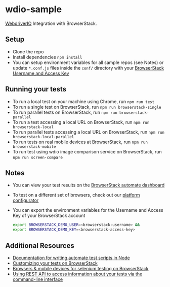 # wdio-sample
[WebdriverIO](http://webdriver.io/) Integration with BrowserStack.

## Setup
* Clone the repo
* Install dependencies `npm install`
* You can setup environment variables for all sample repos (see Notes) or update `*.conf.js` files inside the `conf/` directory with your [BrowserStack Username and Access Key](https://www.browserstack.com/accounts/settings)

## Running your tests
- To run a local test on your machine using Chrome, run `npm run test`
- To run a single test on BrowserStack, run `npm run browserstack-single`
- To run parallel tests on BrowserStack, run `npm run browserstack-parallel`
- To run a test accessing a local URL on BrowserStack, run `npm run browserstack-local`
- To run parallel tests accessing a local URL on BrowserStack, run `npm run browserstack-local-parallel`
- To run tests on real mobile devices at BrowserStack, run `npm run browserstack-mobile`
- To run test using wdio image comparison service on BrowserStack, run `npm run screen-compare`

## Notes
* You can view your test results on the [BrowserStack automate dashboard](https://automate.browserstack.com/dashboard/v2)
* To test on a different set of browsers, check out our [platform configurator](https://www.browserstack.com/automate/node#run-tests-on-desktop-mobile)
* You can export the environment variables for the Username and Access Key of your BrowserStack account
  
  ```sh
  export BROWSERSTACK_DEMO_USER=<browserstack-username> &&
  export BROWSERSTACK_DEMO_KEY=<browserstack-access-key>
  ```
  
## Additional Resources
* [Documentation for writing automate test scripts in Node](https://www.browserstack.com/automate/node)
* [Customizing your tests on BrowserStack](https://www.browserstack.com/automate/capabilities)
* [Browsers & mobile devices for selenium testing on BrowserStack](https://www.browserstack.com/list-of-browsers-and-platforms?product=automate)
* [Using REST API to access information about your tests via the command-line interface](https://www.browserstack.com/automate/rest-api)
